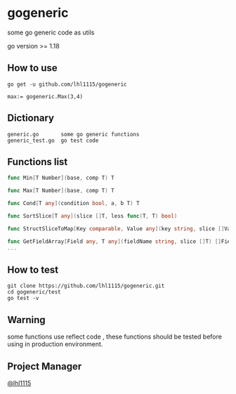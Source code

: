 # gogeneric
some go generic code as utils

go version >= 1.18

## How to use 
```
go get -u github.com/lhl1115/gogeneric

max:= gogeneric.Max(3,4)
```

## Dictionary
```
generic.go       some go generic functions
generic_test.go  go test code
```

## Functions list
``` go
func Min[T Number](base, comp T) T

func Max[T Number](base, comp T) T

func Cond[T any](condition bool, a, b T) T 

func SortSlice[T any](slice []T, less func(T, T) bool) 

func StructSliceToMap[Key comparable, Value any](key string, slice []Value) map[Key]Value 

func GetFieldArray[Field any, T any](fieldName string, slice []T) []Field 
...
```



## How to test 
```
git clone https://github.com/lhl1115/gogeneric.git
cd gogeneric/test
go test -v 
```

## Warning
some functions use reflect code , these functions should be tested before using in production environment.

## Project Manager
[@lhl1115](https://github.com/lhl1115)